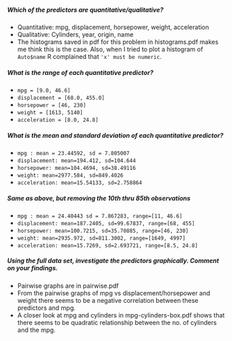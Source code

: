 ##### Which of the predictors are quantitative/qualitative?
  - Quantitative: mpg, displacement, horsepower, weight, acceleration
  - Qualitative: Cylinders, year, origin, name
  - The histograms saved in pdf for this problem in histograms.pdf makes me think this is the case.
    Also, when I tried to plot a histogram of `Auto$name` R complained that `'x' must be numeric`.
##### What is the range of each quantitative predictor?
  - `mpg = [9.0, 46.6]`
  - `displacement = [68.0, 455.0]`
  - `horsepower = [46, 230]`
  - `weight = [1613, 5140]`
  - `acceleration = [8.0, 24.8]`
##### What is the mean and standard deviation of each quantitative predictor?
  - `mpg : mean = 23.44592, sd = 7.805007`
  - `displacement: mean=194.412, sd=104.644`
  - `horsepower: mean=104.4694, sd=38.49116`
  - `weight: mean=2977.584, sd=849.4026`
  - `acceleration: mean=15.54133, sd=2.758864`
##### Same as above, but removing the 10th thru 85th observations
  - `mpg : mean = 24.40443 sd = 7.867283, range=[11, 46.6]`
  - `displacement: mean=187.2405, sd=99.67837, range=[68, 455]`
  - `horsepower: mean=100.7215, sd=35.70885, range=[46, 230]`
  - `weight: mean=2935.972, sd=811.3002, range=[1649, 4997]`
  - `acceleration: mean=15.7269, sd=2.693721, range=[8.5, 24.8]`
##### Using the full data set, investigate the predictors graphically. Comment on your findings.
  - Pairwise graphs are in pairwise.pdf
  - From the pairwise graphs of mpg vs displacement/horsepower and weight there seems to be a
    negative correlation between these predictors and mpg.
  - A closer look at mpg and cylinders in mpg-cylinders-box.pdf shows that there seems to be quadratic
    relationship between the no. of cylinders and the mpg.
